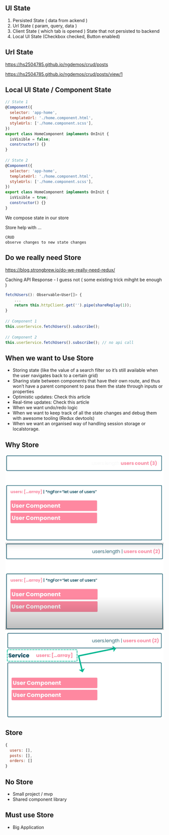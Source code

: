 ## UI State

1. Persisted State ( data from ackend )
2. Url State ( param, query, data )
3. Client State ( which tab is opened )
   State that not persisted to backend
4. Local UI State (Checkbox checked, Button enabled)

## Url State

https://hs2504785.github.io/ngdemos/crud/posts

https://hs2504785.github.io/ngdemos/crud/posts/view/1

## Local UI State / Component State

```javascript
// State 1
@Component({
  selector: 'app-home',
  templateUrl: './home.component.html',
  styleUrls: ['./home.component.scss'],
})
export class HomeComponent implements OnInit {
  isVisible = false;
  constructor() {}
}

// State 2
@Component({
  selector: 'app-home',
  templateUrl: './home.component.html',
  styleUrls: ['./home.component.scss'],
})
export class HomeComponent implements OnInit {
  isVisible = true;
  constructor() {}
}
```

We compose state in our store

Store help with ...

```
CRUD
observe changes to new state changes
```

## Do we really need Store

https://blog.strongbrew.io/do-we-really-need-redux/

Caching API Response - I guess not ( some existing trick mihght be enough )

```javascript
fetchUsers(): Observable<User[]> {
    ...
    return this.httpClient.get('').pipe(shareReplay(1));
}

// Component 1
this.userService.fetchUsers().subscribe();

// Component 2
this.userService.fetchUsers().subscribe(); // no api call
```

## When we want to Use Store

- Storing state (like the value of a search filter so it’s still available when the user navigates back to a certain grid)
- Sharing state between components that have their own route, and thus won’t have a parent component to pass them the state through inputs or properties
- Optimistic updates: Check this article
- Real-time updates: Check this article
- When we want undo/redo logic
- When we want to keep track of all the state changes and debug them with awesome tooling (Redux devtools)
- When we want an organised way of handling session storage or localstorage.

## Why Store

![Step 1](../images/step1.png)
![Step 2](../images/step2.png)
![Step 3](../images/step3.png)

## Store

```javascript
{
  users: [],
  posts: [],
  orders: []
}
```

## No Store

- Small project / mvp
- Shared component library

## Must use Store

- Big Application
